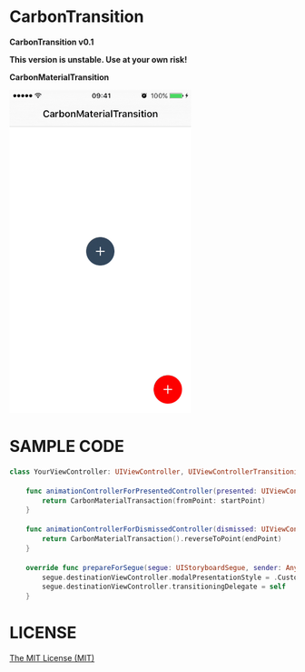 # CarbonTransition

**CarbonTransition v0.1**

**This version is unstable. Use at your own risk!**

**CarbonMaterialTransition**

![img](https://github.com/ermalkaleci/CarbonTransition/blob/master/Screenshots/CarbonMaterialTransition.gif)

# SAMPLE CODE
```swift
class YourViewController: UIViewController, UIViewControllerTransitioningDelegate {

    func animationControllerForPresentedController(presented: UIViewController, presentingController presenting: UIViewController, sourceController source: UIViewController) -> UIViewControllerAnimatedTransitioning? {
        return CarbonMaterialTransaction(fromPoint: startPoint)
    }

    func animationControllerForDismissedController(dismissed: UIViewController) -> UIViewControllerAnimatedTransitioning? {
        return CarbonMaterialTransaction().reverseToPoint(endPoint)
    }

    override func prepareForSegue(segue: UIStoryboardSegue, sender: AnyObject?) {
        segue.destinationViewController.modalPresentationStyle = .Custom
        segue.destinationViewController.transitioningDelegate = self
    }

```

# LICENSE
[The MIT License (MIT)](https://github.com/ermalkaleci/CarbonTransition/blob/master/LICENSE)
